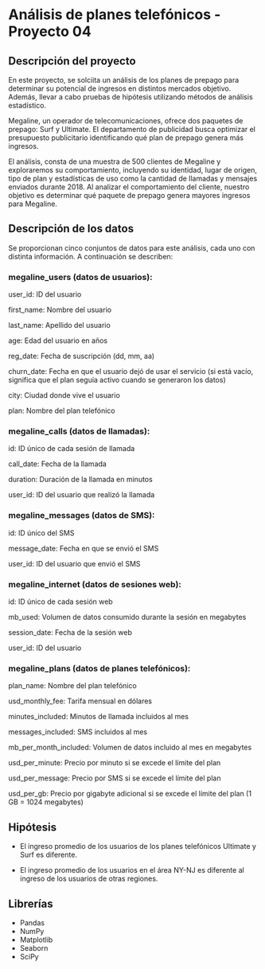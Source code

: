 # Análisis de planes telefónicos - Proyecto 04

## Descripción del proyecto

En este proyecto, se solciita un análisis de los planes de prepago para determinar su potencial de ingresos en distintos mercados objetivo. Además, llevar a cabo pruebas de hipótesis utilizando métodos de análisis estadístico.

Megaline, un operador de telecomunicaciones, ofrece dos paquetes de prepago: Surf y Ultimate. El departamento de publicidad busca optimizar el presupuesto publicitario identificando qué plan de prepago genera más ingresos.

El análisis, consta de una muestra de 500 clientes de Megaline y exploraremos su comportamiento, incluyendo su identidad, lugar de origen, tipo de plan y estadísticas de uso como la cantidad de llamadas y mensajes enviados durante 2018. Al analizar el comportamiento del cliente, nuestro objetivo es determinar qué paquete de prepago genera mayores ingresos para Megaline.

## Descripción de los datos

Se proporcionan cinco conjuntos de datos para este análisis, cada uno con distinta información. A continuación se describen:

### megaline_users (datos de usuarios):

user_id: ID del usuario

first_name: Nombre del usuario

last_name: Apellido del usuario

age: Edad del usuario en años

reg_date: Fecha de suscripción (dd, mm, aa)

churn_date: Fecha en que el usuario dejó de usar el servicio (si está vacío, significa que el plan seguía activo cuando se generaron los datos)

city: Ciudad donde vive el usuario

plan: Nombre del plan telefónico

### megaline_calls (datos de llamadas):

id: ID único de cada sesión de llamada

call_date: Fecha de la llamada

duration: Duración de la llamada en minutos

user_id: ID del usuario que realizó la llamada

### megaline_messages (datos de SMS):

id: ID único del SMS

message_date: Fecha en que se envió el SMS

user_id: ID del usuario que envió el SMS

### megaline_internet (datos de sesiones web):

id: ID único de cada sesión web

mb_used: Volumen de datos consumido durante la sesión en megabytes

session_date: Fecha de la sesión web

user_id: ID del usuario

### megaline_plans (datos de planes telefónicos):

plan_name: Nombre del plan telefónico

usd_monthly_fee: Tarifa mensual en dólares

minutes_included: Minutos de llamada incluidos al mes

messages_included: SMS incluidos al mes

mb_per_month_included: Volumen de datos incluido al mes en megabytes

usd_per_minute: Precio por minuto si se excede el límite del plan

usd_per_message: Precio por SMS si se excede el límite del plan

usd_per_gb: Precio por gigabyte adicional si se excede el límite del plan (1 GB = 1024 megabytes)

## Hipótesis

- El ingreso promedio de los usuarios de los planes telefónicos Ultimate y Surf es diferente.

- El ingreso promedio de los usuarios en el área NY-NJ es diferente al ingreso de los usuarios de otras regiones.

## Librerías

- Pandas
- NumPy 
- Matplotlib
- Seaborn
- SciPy
